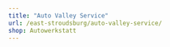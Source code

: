 ```yaml
---
title: "Auto Valley Service"
url: /east-stroudsburg/auto-valley-service/
shop: Autowerkstatt
---
```

